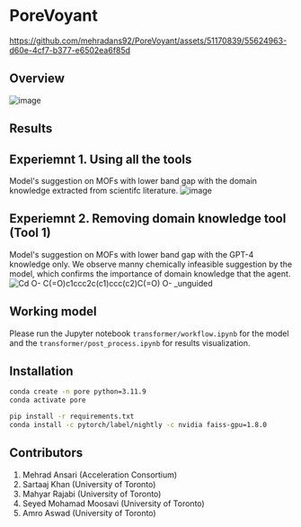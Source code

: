 # PoreVoyant

https://github.com/mehradans92/PoreVoyant/assets/51170839/55624963-d60e-4cf7-b377-e6502ea6f85d

## Overview

![image](https://github.com/mehradans92/PoreVoyant/assets/51170839/a48498f8-1a50-45e7-9a97-e37c001c88ed)

## Results
## Experiemnt 1. Using all the tools
Model's suggestion on MOFs with lower band gap with the domain knowledge extracted from scientifc literature.
![image](https://github.com/mehradans92/PoreVoyant/assets/51170839/52e45d8b-f9bf-447c-9016-3b396456d5bd)

## Experiemnt 2. Removing domain knowledge tool (Tool 1)
Model's suggestion on MOFs with lower band gap with the GPT-4 knowledge only. We observe manny chemically infeasible suggestion by the model, which confirms the importance of domain knowledge that the agent.
![Cd O- C(=O)c1ccc2c(c1)ccc(c2)C(=O) O- _unguided](https://github.com/mehradans92/PoreVoyant/assets/51170839/ec13e9d1-4da2-431e-b99d-fbfba5346b65)


## Working model

Please run the Jupyter notebook `transformer/workflow.ipynb` for the model and the `transformer/post_process.ipynb` for results visualization.

## Installation

```bash
conda create -n pore python=3.11.9
conda activate pore

pip install -r requirements.txt
conda install -c pytorch/label/nightly -c nvidia faiss-gpu=1.8.0
```

## Contributors
1. Mehrad Ansari (Acceleration Consortium)
2. Sartaaj Khan (University of Toronto)
3. Mahyar Rajabi (University of Toronto)
4. Seyed Mohamad Moosavi (University of Toronto)
5. Amro Aswad (University of Toronto)
